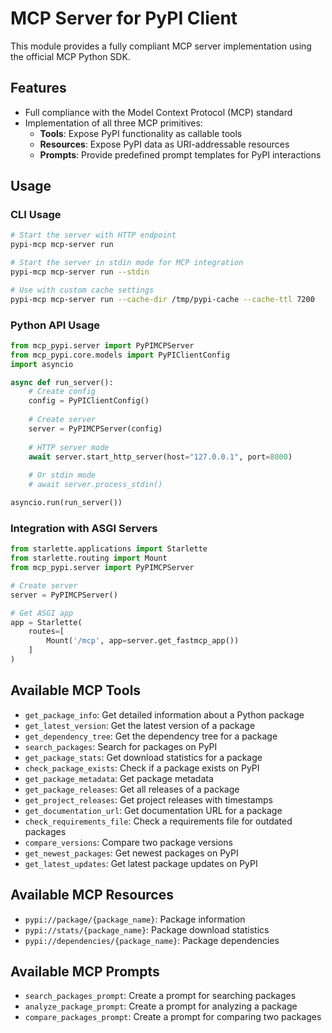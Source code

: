 # MCP Server for PyPI Client

This module provides a fully compliant MCP server implementation using the official MCP Python SDK.

## Features

- Full compliance with the Model Context Protocol (MCP) standard
- Implementation of all three MCP primitives:
  - **Tools**: Expose PyPI functionality as callable tools
  - **Resources**: Expose PyPI data as URI-addressable resources
  - **Prompts**: Provide predefined prompt templates for PyPI interactions

## Usage

### CLI Usage

```bash
# Start the server with HTTP endpoint
pypi-mcp mcp-server run

# Start the server in stdin mode for MCP integration
pypi-mcp mcp-server run --stdin

# Use with custom cache settings
pypi-mcp mcp-server run --cache-dir /tmp/pypi-cache --cache-ttl 7200
```

### Python API Usage

```python
from mcp_pypi.server import PyPIMCPServer
from mcp_pypi.core.models import PyPIClientConfig
import asyncio

async def run_server():
    # Create config
    config = PyPIClientConfig()
    
    # Create server
    server = PyPIMCPServer(config)
    
    # HTTP server mode
    await server.start_http_server(host="127.0.0.1", port=8000)
    
    # Or stdin mode
    # await server.process_stdin()

asyncio.run(run_server())
```

### Integration with ASGI Servers

```python
from starlette.applications import Starlette
from starlette.routing import Mount
from mcp_pypi.server import PyPIMCPServer

# Create server
server = PyPIMCPServer()

# Get ASGI app
app = Starlette(
    routes=[
        Mount('/mcp', app=server.get_fastmcp_app())
    ]
)
```

## Available MCP Tools

- `get_package_info`: Get detailed information about a Python package
- `get_latest_version`: Get the latest version of a package
- `get_dependency_tree`: Get the dependency tree for a package
- `search_packages`: Search for packages on PyPI
- `get_package_stats`: Get download statistics for a package
- `check_package_exists`: Check if a package exists on PyPI
- `get_package_metadata`: Get package metadata
- `get_package_releases`: Get all releases of a package
- `get_project_releases`: Get project releases with timestamps
- `get_documentation_url`: Get documentation URL for a package
- `check_requirements_file`: Check a requirements file for outdated packages
- `compare_versions`: Compare two package versions
- `get_newest_packages`: Get newest packages on PyPI
- `get_latest_updates`: Get latest package updates on PyPI

## Available MCP Resources

- `pypi://package/{package_name}`: Package information
- `pypi://stats/{package_name}`: Package download statistics
- `pypi://dependencies/{package_name}`: Package dependencies

## Available MCP Prompts

- `search_packages_prompt`: Create a prompt for searching packages
- `analyze_package_prompt`: Create a prompt for analyzing a package
- `compare_packages_prompt`: Create a prompt for comparing two packages 